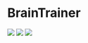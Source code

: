 # BrainTrainer
![](https://user-images.githubusercontent.com/57033670/98273609-77d7b180-1fb8-11eb-9710-ad681222e4e5.jpg )
![](https://user-images.githubusercontent.com/57033670/98273662-80c88300-1fb8-11eb-8d61-690d9f814147.jpg)
![](https://user-images.githubusercontent.com/57033670/98273689-8756fa80-1fb8-11eb-9057-e7a01d46ff68.jpg)

